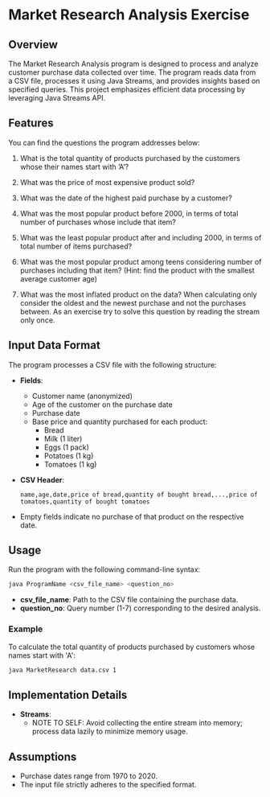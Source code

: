 # Market Research Analysis Exercise

## Overview
The Market Research Analysis program is designed to process and analyze customer purchase data collected over time. The program reads data from a CSV file, processes it using Java Streams, and provides insights based on specified queries. This project emphasizes efficient data processing by leveraging Java Streams API.

## Features
You can find the questions the program addresses below:

1. What is the total quantity of products purchased by the customers whose their names start with ’A’?

2. What was the price of most expensive product sold?

3. What was the date of the highest paid purchase by a customer?

4. What was the most popular product before 2000, in terms of total number of purchases whose include that item?

5. What was the least popular product after and including 2000, in terms of total number of items purchased?

6. What was the most popular product among teens considering number of purchases including that item? (Hint: find the product with the smallest average customer age)

7. What was the most inflated product on the data? When calculating only consider the oldest and the newest purchase and not the purchases between. As an exercise try to solve this question by reading the stream only once.

## Input Data Format
The program processes a CSV file with the following structure:

- **Fields**:
  - Customer name (anonymized)
  - Age of the customer on the purchase date
  - Purchase date
  - Base price and quantity purchased for each product:
    - Bread
    - Milk (1 liter)
    - Eggs (1 pack)
    - Potatoes (1 kg)
    - Tomatoes (1 kg)

- **CSV Header**:
  ```
  name,age,date,price of bread,quantity of bought bread,...,price of tomatoes,quantity of bought tomatoes
  ```

- Empty fields indicate no purchase of that product on the respective date.

## Usage
Run the program with the following command-line syntax:

```bash
java ProgramName <csv_file_name> <question_no>
```

- **csv_file_name**: Path to the CSV file containing the purchase data.
- **question_no**: Query number (1-7) corresponding to the desired analysis.

### Example
To calculate the total quantity of products purchased by customers whose names start with 'A':
```bash
java MarketResearch data.csv 1
```

## Implementation Details
- **Streams**:
  - NOTE TO SELF: Avoid collecting the entire stream into memory; process data lazily to minimize memory usage.

## Assumptions
- Purchase dates range from 1970 to 2020.
- The input file strictly adheres to the specified format.
